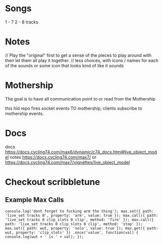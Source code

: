 # Songs

1 - 7
2 - 8 tracks



# Notes
// Play the "original" first to get a sense of the pieces to play around with then let them all play it together.
// less choices, with icons / names for each of the sounds or some icon that looks kind of like it sounds

# Mothership

The goal is to have all communication point to or read from the Mothership

this hid repo fires socket events TO mothership, clients subscribe to mothership events.

# Docs
docs https://docs.cycling74.com/max6/dynamic/c74_docs.html#live_object_model
notes https://docs.cycling74.com/max7/
or https://docs.cycling74.com/max7/vignettes/live_object_model

# Checkout scribbletune


## Example Max Calls
`console.log('dont forget to fucking arm the thing');
 max.set({
   path: 'live_set tracks 0',
   property: 'arm',
   value: true
 });
 max.call({
   path: 'live_set tracks 0 clip_slots 0 clip',
   method: 'fire'
 });
 max.call({
   path: 'live_set tracks 0 clip_slots 0 clip',
   method: 'stop'
 });
 max.set({
   path: wut,
   property: 'solo',
   value: true
 });
 max.get({
   path: wut,
   property: 'clip_slots'
 })
 .once('value', function(val) {
   console.log(wut + ' is ' + val);
 });
 `
